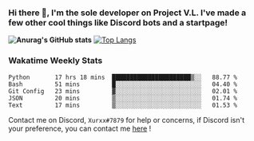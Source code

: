 ### Hi there 👋, I'm the sole developer on Project V.L. I've made a few other cool things like Discord bots and a startpage!
**![Anurag's GitHub stats](https://github-readme-stats.vercel.app/api?username=5late&count_private=true&show_icons=true&theme=tokyonight)**
[![Top Langs](https://github-readme-stats.vercel.app/api/top-langs/?username=5late&theme=ayu-mirage)](https://github.com/anuraghazra/github-readme-stats)

### Wakatime Weekly Stats

<!--START_SECTION:waka-->
```text
Python       17 hrs 18 mins  ██████████████████████▒░░   88.77 % 
Bash         51 mins         █░░░░░░░░░░░░░░░░░░░░░░░░   04.40 % 
Git Config   23 mins         ▓░░░░░░░░░░░░░░░░░░░░░░░░   02.01 % 
JSON         20 mins         ▒░░░░░░░░░░░░░░░░░░░░░░░░   01.74 % 
Text         17 mins         ▒░░░░░░░░░░░░░░░░░░░░░░░░   01.53 % 
```
<!--END_SECTION:waka-->

Contact me on Discord, ``Xurxx#7879`` for help or concerns, if Discord isn't your preference, you can contact me [here](https://github.com/5late/5late/issues) !
